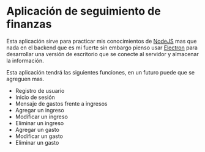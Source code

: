 # Aplicación de seguimiento de finanzas

Esta aplicación sirve para practicar mis conocimientos de [NodeJS](https://nodejs.org/en) mas que nada en el backend que es mi fuerte sin embargo pienso usar [Electron](https://www.electronjs.org/es/) para desarrollar una versión de escritorio que se conecte al servidor y almacenar la información.

Esta aplicación tendrá las siguientes funciones, en un futuro puede que se agreguen mas.

- Registro de usuario
- Inicio de sesión
- Mensaje de gastos frente a ingresos
- Agregar un ingreso
- Modificar un ingreso
- Eliminar un ingreso
- Agregar un gasto
- Modificar un gasto
- Eliminar un gasto
